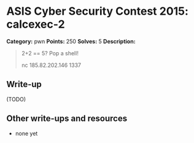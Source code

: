 # ASIS Cyber Security Contest 2015: calcexec-2

**Category:** pwn
**Points:** 250
**Solves:** 5
**Description:**

> 2+2 == 5? Pop a shell!
> 
> nc 185.82.202.146 1337

## Write-up

(TODO)

## Other write-ups and resources

* none yet
